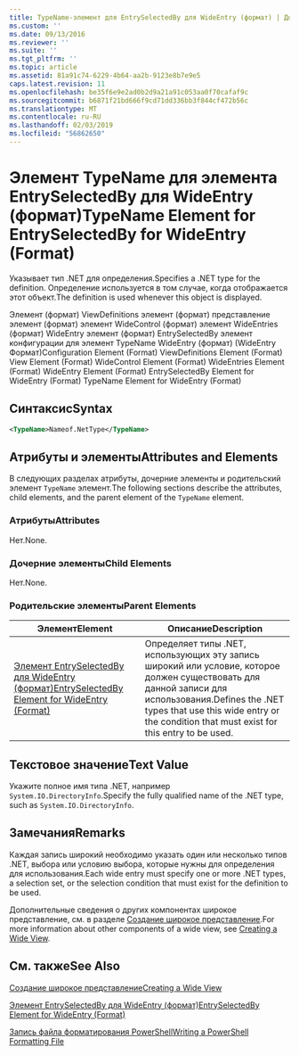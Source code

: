 ```yaml
---
title: TypeName-элемент для EntrySelectedBy для WideEntry (формат) | Документация Майкрософт
ms.custom: ''
ms.date: 09/13/2016
ms.reviewer: ''
ms.suite: ''
ms.tgt_pltfrm: ''
ms.topic: article
ms.assetid: 81a91c74-6229-4b64-aa2b-9123e8b7e9e5
caps.latest.revision: 11
ms.openlocfilehash: be35f6e9e2ad0b2d9a21a91c053aa0f70cafaf9c
ms.sourcegitcommit: b6871f21bd666f9cd71dd336bb3f844cf472b56c
ms.translationtype: MT
ms.contentlocale: ru-RU
ms.lasthandoff: 02/03/2019
ms.locfileid: "56862650"
---
```

# <a name="typename-element-for-entryselectedby-for-wideentry-format"></a><span data-ttu-id="35f1c-102">Элемент TypeName для элемента EntrySelectedBy для WideEntry (формат)</span><span class="sxs-lookup"><span data-stu-id="35f1c-102">TypeName Element for EntrySelectedBy for WideEntry (Format)</span></span>

<span data-ttu-id="35f1c-103">Указывает тип .NET для определения.</span><span class="sxs-lookup"><span data-stu-id="35f1c-103">Specifies a .NET type for the definition.</span></span> <span data-ttu-id="35f1c-104">Определение используется в том случае, когда отображается этот объект.</span><span class="sxs-lookup"><span data-stu-id="35f1c-104">The definition is used whenever this object is displayed.</span></span>

<span data-ttu-id="35f1c-105">Элемент (формат) ViewDefinitions элемент (формат) представление элемент (формат) элемент WideControl (формат) элемент WideEntries (формат) WideEntry элемент (формат) EntrySelectedBy элемент конфигурации для элемент TypeName WideEntry (формат) (WideEntry Формат)</span><span class="sxs-lookup"><span data-stu-id="35f1c-105">Configuration Element (Format) ViewDefinitions Element (Format) View Element (Format) WideControl Element (Format) WideEntries Element (Format) WideEntry Element (Format) EntrySelectedBy Element for WideEntry (Format) TypeName Element for WideEntry (Format)</span></span>

## <a name="syntax"></a><span data-ttu-id="35f1c-106">Синтаксис</span><span class="sxs-lookup"><span data-stu-id="35f1c-106">Syntax</span></span>

```xml
<TypeName>Nameof.NetType</TypeName>
```

## <a name="attributes-and-elements"></a><span data-ttu-id="35f1c-107">Атрибуты и элементы</span><span class="sxs-lookup"><span data-stu-id="35f1c-107">Attributes and Elements</span></span>

<span data-ttu-id="35f1c-108">В следующих разделах атрибуты, дочерние элементы и родительский элемент `TypeName` элемент.</span><span class="sxs-lookup"><span data-stu-id="35f1c-108">The following sections describe the attributes, child elements, and the parent element of the `TypeName` element.</span></span>

### <a name="attributes"></a><span data-ttu-id="35f1c-109">Атрибуты</span><span class="sxs-lookup"><span data-stu-id="35f1c-109">Attributes</span></span>

<span data-ttu-id="35f1c-110">Нет.</span><span class="sxs-lookup"><span data-stu-id="35f1c-110">None.</span></span>

### <a name="child-elements"></a><span data-ttu-id="35f1c-111">Дочерние элементы</span><span class="sxs-lookup"><span data-stu-id="35f1c-111">Child Elements</span></span>

<span data-ttu-id="35f1c-112">Нет.</span><span class="sxs-lookup"><span data-stu-id="35f1c-112">None.</span></span>

### <a name="parent-elements"></a><span data-ttu-id="35f1c-113">Родительские элементы</span><span class="sxs-lookup"><span data-stu-id="35f1c-113">Parent Elements</span></span>

|<span data-ttu-id="35f1c-114">Элемент</span><span class="sxs-lookup"><span data-stu-id="35f1c-114">Element</span></span>|<span data-ttu-id="35f1c-115">Описание</span><span class="sxs-lookup"><span data-stu-id="35f1c-115">Description</span></span>|
|-------------|-----------------|
|[<span data-ttu-id="35f1c-116">Элемент EntrySelectedBy для WideEntry (формат)</span><span class="sxs-lookup"><span data-stu-id="35f1c-116">EntrySelectedBy Element for WideEntry (Format)</span></span>](./entryselectedby-element-for-wideentry-format.md)|<span data-ttu-id="35f1c-117">Определяет типы .NET, использующих эту запись широкий или условие, которое должен существовать для данной записи для использования.</span><span class="sxs-lookup"><span data-stu-id="35f1c-117">Defines the .NET types that use this wide entry or the condition that must exist for this entry to be used.</span></span>|

## <a name="text-value"></a><span data-ttu-id="35f1c-118">Текстовое значение</span><span class="sxs-lookup"><span data-stu-id="35f1c-118">Text Value</span></span>

<span data-ttu-id="35f1c-119">Укажите полное имя типа .NET, например `System.IO.DirectoryInfo`.</span><span class="sxs-lookup"><span data-stu-id="35f1c-119">Specify the fully qualified name of the .NET type, such as `System.IO.DirectoryInfo`.</span></span>

## <a name="remarks"></a><span data-ttu-id="35f1c-120">Замечания</span><span class="sxs-lookup"><span data-stu-id="35f1c-120">Remarks</span></span>

<span data-ttu-id="35f1c-121">Каждая запись широкий необходимо указать один или несколько типов .NET, выбора или условию выбора, которые нужны для определения для использования.</span><span class="sxs-lookup"><span data-stu-id="35f1c-121">Each wide entry must specify one or more .NET types, a selection set, or the selection condition that must exist for the definition to be used.</span></span>

<span data-ttu-id="35f1c-122">Дополнительные сведения о других компонентах широкое представление, см. в разделе [Создание широкое представление](./creating-a-wide-view.md).</span><span class="sxs-lookup"><span data-stu-id="35f1c-122">For more information about other components of a wide view, see [Creating a Wide View](./creating-a-wide-view.md).</span></span>

## <a name="see-also"></a><span data-ttu-id="35f1c-123">См. также</span><span class="sxs-lookup"><span data-stu-id="35f1c-123">See Also</span></span>

[<span data-ttu-id="35f1c-124">Создание широкое представление</span><span class="sxs-lookup"><span data-stu-id="35f1c-124">Creating a Wide View</span></span>](./creating-a-wide-view.md)

[<span data-ttu-id="35f1c-125">Элемент EntrySelectedBy для WideEntry (формат)</span><span class="sxs-lookup"><span data-stu-id="35f1c-125">EntrySelectedBy Element for WideEntry (Format)</span></span>](./entryselectedby-element-for-wideentry-format.md)

[<span data-ttu-id="35f1c-126">Запись файла форматирования PowerShell</span><span class="sxs-lookup"><span data-stu-id="35f1c-126">Writing a PowerShell Formatting File</span></span>](./writing-a-powershell-formatting-file.md)
